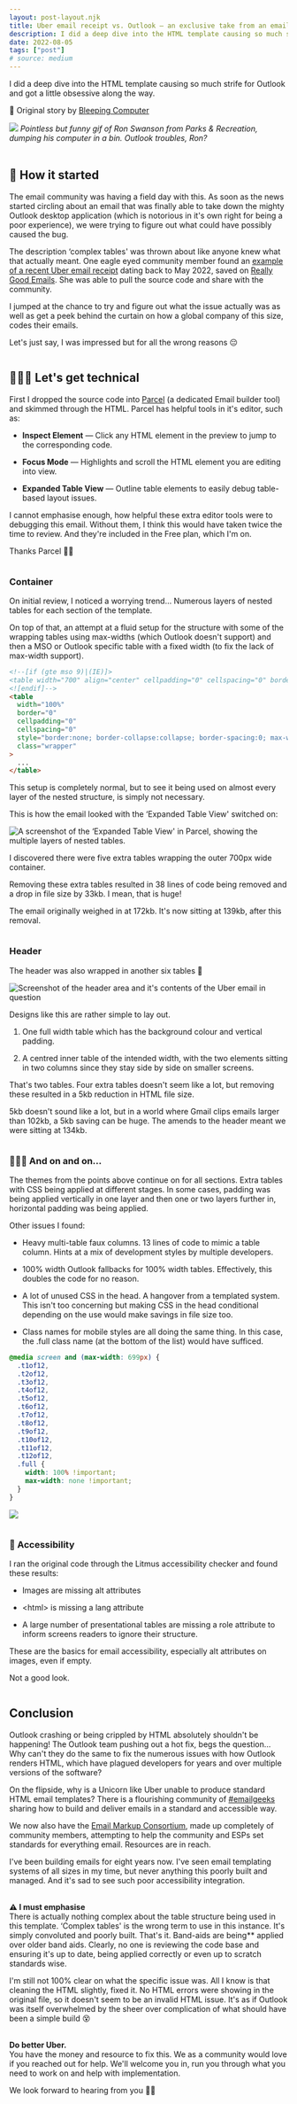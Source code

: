 ```yaml
---
layout: post-layout.njk
title: Uber email receipt vs. Outlook — an exclusive take from an email developer
description: I did a deep dive into the HTML template causing so much strife for Outlook and got a little obsessive along the way.
date: 2022-08-05
tags: ["post"]
# source: medium
---
```


I did a deep dive into the HTML template causing so much strife for Outlook and got a little obsessive along the way.

<span class="stagger">🔗 Original story by [Bleeping&nbsp;Computer ](https://www.bleepingcomputer.com/news/microsoft/microsoft-outlook-is-crashing-when-reading-uber-receipt-emails)</span>

<span class="stagger">![](https://media.giphy.com/media/HteV6g0QTNxp6/giphy-downsized-large.gif)
_Pointless but funny gif of Ron Swanson from Parks & Recreation, dumping his computer in a bin. Outlook troubles, Ron?_
</span>
<br>
<br>

## 📖 How it started

The email community was having a field day with this. As soon as the news started circling about an email that was finally able to take down the mighty Outlook desktop application (which is notorious in it's own right for being a poor experience), we were trying to figure out what could have possibly caused the bug.

The description ‘complex tables' was thrown about like anyone knew what that actually meant. One eagle eyed community member found an [example of a recent Uber email receipt](https://reallygoodemails.com/emails/personal-your-tuesday-morning-trip-with-uber) dating back to May 2022, saved on [Really Good Emails](https://reallygoodemails.com/). She was able to pull the source code and share with the community.

I jumped at the chance to try and figure out what the issue actually was as well as get a peek behind the curtain on how a global company of this size, codes their emails.

Let's just say, I was impressed but for all the wrong reasons 😔

<div class="divider"><img src="/images/crossbones.svg" alt="" loading="lazy" decoding="async" /></div>

## 👷🏾‍♂️ Let's get technical

First I dropped the source code into [Parcel](https://parcel.io/) (a dedicated Email builder tool) and skimmed through the HTML.
Parcel has helpful tools in it's editor, such as:

- **Inspect Element** — Click any HTML element in the preview to jump to the corresponding code.

- **Focus Mode** — Highlights and scroll the HTML element you are editing into view.

- **Expanded Table View** — Outline table elements to easily debug table-based layout issues.

I cannot emphasise enough, how helpful these extra editor tools were to debugging this email. Without them, I think this would have taken twice the time to review. And they're included in the Free plan, which I'm on.

Thanks Parcel 👍🏾


<div class="divider"><img src="/images/crossbones.svg" alt="" loading="lazy" decoding="async" /></div>

### Container

On initial review, I noticed a worrying trend… Numerous layers of nested tables for each section of the template.

On top of that, an attempt at a fluid setup for the structure with some of the wrapping tables using max-widths (which Outlook doesn't support) and then a MSO or Outlook specific table with a fixed width (to fix the lack of max-width support).

```html
<!--[if (gte mso 9)|(IE)]>
<table width="700" align="center" cellpadding="0" cellspacing="0" border="0"><tr><td>
<![endif]-->
<table
  width="100%"
  border="0"
  cellpadding="0"
  cellspacing="0"
  style="border:none; border-collapse:collapse; border-spacing:0; max-width:700px; mso-table-lspace:0; mso-table-rspace:0; width:100%"
  class="wrapper"
>
  ...
</table>
```

This setup is completely normal, but to see it being used on almost every layer of the nested structure, is simply not necessary.

This is how the email looked with the ‘Expanded Table View' switched on:

![A screenshot of the ‘Expanded Table View' in Parcel, showing the multiple layers of nested tables.](/images/blog-images/uber-review-complicated-table-structure.jpg)

I discovered there were five extra tables wrapping the outer 700px wide container.

Removing these extra tables resulted in 38 lines of code being removed and a drop in file size by 33kb.
I mean, that is huge!

The email originally weighed in at 172kb. It's now sitting at 139kb, after this removal.


<div class="divider"><img src="/images/crossbones.svg" alt="" loading="lazy" decoding="async" /></div>

### Header

The header was also wrapped in another six tables 🤯

![Screenshot of the header area and it's contents of the Uber email in question](/images/blog-images/uber-review-header.png)

Designs like this are rather simple to lay out.

1. One full width table which has the background colour and vertical padding.

2. A centred inner table of the intended width, with the two elements sitting in two columns since they stay side by side on smaller screens.

That's two tables.
Four extra tables doesn't seem like a lot, but removing these resulted in a 5kb reduction in HTML file size.

5kb doesn't sound like a lot, but in a world where Gmail clips emails larger than 102kb, a 5kb saving can be huge.
The amends to the header meant we were sitting at 134kb.


<div class="divider"><img src="/images/crossbones.svg" alt="" loading="lazy" decoding="async" /></div>

### 🏃🏾‍♀️ And on and on...

The themes from the points above continue on for all sections.
Extra tables with CSS being applied at different stages.
In some cases, padding was being applied vertically in one layer and then one or two layers further in, horizontal padding was being applied.

Other issues I found:

- Heavy multi-table faux columns. 13 lines of code to mimic a table column. Hints at a mix of development styles by multiple developers.

- 100% width Outlook fallbacks for 100% width tables. Effectively, this doubles the code for no reason.

- A lot of unused CSS in the head. A hangover from a templated system. This isn't too concerning but making CSS in the head conditional depending on the use would make savings in file size too.

- Class names for mobile styles are all doing the same thing. In this case, the .full class name (at the bottom of the list) would have sufficed.

```css
@media screen and (max-width: 699px) {
  .t1of12,
  .t2of12,
  .t3of12,
  .t4of12,
  .t5of12,
  .t6of12,
  .t7of12,
  .t8of12,
  .t9of12,
  .t10of12,
  .t11of12,
  .t12of12,
  .full {
    width: 100% !important;
    max-width: none !important;
  }
}
```

![](https://giphy.com/gifs/computer-disgusted-hammer-12bVDtXPOzYwda)

<div class="divider"><img src="/images/crossbones.svg" alt="" loading="lazy" decoding="async" /></div>

### 🦾 Accessibility

I ran the original code through the Litmus accessibility checker and found these results:

- Images are missing alt attributes

- &lt;html&gt; is missing a lang attribute

- A large number of presentational tables are missing a role attribute to inform screens readers to ignore their structure.

These are the basics for email accessibility, especially alt attributes on images, even if empty.

Not a good look.

<div class="divider"><img src="/images/crossbones.svg" alt="" loading="lazy" decoding="async" /></div>

## Conclusion
Outlook crashing or being crippled by HTML absolutely shouldn't be happening!
The Outlook team pushing out a hot fix, begs the question… Why can't they do the same to fix the numerous issues with how Outlook renders HTML, which have plagued developers for years and over multiple versions of the software?

On the flipside, why is a Unicorn like Uber unable to produce standard HTML email templates?
There is a flourishing community of [#emailgeeks](https://email.geeks.chat/) sharing how to build and deliver emails in a standard and accessible way.

We now also have the [Email Markup Consortium](https://emailmarkup.org/), made up completely of community members, attempting to help the community and ESPs set standards for everything email.
Resources are in reach.

I've been building emails for eight years now. I've seen email templating systems of all sizes in my time, but never anything this poorly built and managed. And it's sad to see such poor accessibility integration.
<br><br>

**⚠️ I must emphasise**<br>
There is actually nothing complex about the table structure being used in this template. ‘Complex tables' is the wrong term to use in this instance.
It's simply convoluted and poorly built. That's it.
Band-aids are being** applied over older band aids. Clearly, no one is reviewing the code base and ensuring it's up to date, being applied correctly or even up to scratch standards wise.

I'm still not 100% clear on what the specific issue was.
All I know is that cleaning the HTML slightly, fixed it. No HTML errors were showing in the original file, so it doesn't seem to be an invalid HTML issue.
It's as if Outlook was itself overwhelmed by the sheer over complication of what should have been a simple build 😵
<br><br>

**Do better Uber.**<br>
You have the money and resource to fix this.
We as a community would love if you reached out for help.
We'll welcome you in, run you through what you need to work on and help with implementation.

We look forward to hearing from you ✌🏾

<img class="icon-sign-off" src="/images/logo-as-icon-crosses.svg" alt="" loading="lazy" decoding="async" />